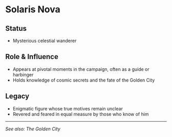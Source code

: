 # Solaris Nova

## Status
- Mysterious celestial wanderer

## Role & Influence
- Appears at pivotal moments in the campaign, often as a guide or harbinger
- Holds knowledge of cosmic secrets and the fate of the Golden City

## Legacy
- Enigmatic figure whose true motives remain unclear
- Revered and feared in equal measure by those who know of him

---
*See also: The Golden City*
